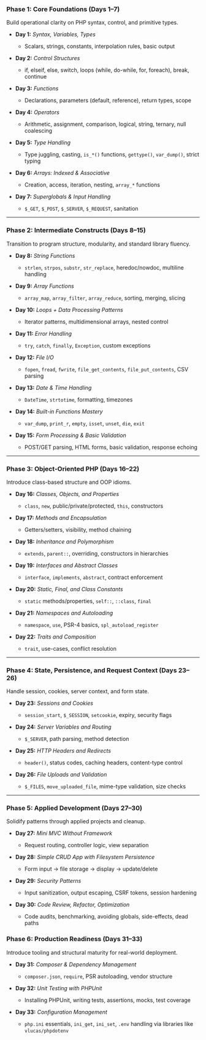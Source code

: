 ### **Phase 1: Core Foundations (Days 1–7)**

Build operational clarity on PHP syntax, control, and primitive types.

- **Day 1:** _Syntax, Variables, Types_
    
    - Scalars, strings, constants, interpolation rules, basic output
        
- **Day 2:** _Control Structures_
    
    - if, elseif, else, switch, loops (while, do-while, for, foreach), break, continue
        
- **Day 3:** _Functions_
    
    - Declarations, parameters (default, reference), return types, scope
        
- **Day 4:** _Operators_
    
    - Arithmetic, assignment, comparison, logical, string, ternary, null coalescing
        
- **Day 5:** _Type Handling_
    
    - Type juggling, casting, `is_*()` functions, `gettype()`, `var_dump()`, strict typing
        
- **Day 6:** _Arrays: Indexed & Associative_
    
    - Creation, access, iteration, nesting, `array_*` functions
        
- **Day 7:** _Superglobals & Input Handling_
    
    - `$_GET`, `$_POST`, `$_SERVER`, `$_REQUEST`, sanitation
        

---

### **Phase 2: Intermediate Constructs (Days 8–15)**

Transition to program structure, modularity, and standard library fluency.

- **Day 8:** _String Functions_
    
    - `strlen`, `strpos`, `substr`, `str_replace`, heredoc/nowdoc, multiline handling
        
- **Day 9:** _Array Functions_
    
    - `array_map`, `array_filter`, `array_reduce`, sorting, merging, slicing
        
- **Day 10:** _Loops + Data Processing Patterns_
    
    - Iterator patterns, multidimensional arrays, nested control
        
- **Day 11:** _Error Handling_
    
    - `try`, `catch`, `finally`, `Exception`, custom exceptions
        
- **Day 12:** _File I/O_
    
    - `fopen`, `fread`, `fwrite`, `file_get_contents`, `file_put_contents`, CSV parsing
        
- **Day 13:** _Date & Time Handling_
    
    - `DateTime`, `strtotime`, formatting, timezones
        
- **Day 14:** _Built-in Functions Mastery_
    
    - `var_dump`, `print_r`, `empty`, `isset`, `unset`, `die`, `exit`
        
- **Day 15:** _Form Processing & Basic Validation_
    
    - POST/GET parsing, HTML forms, basic validation, response echoing
        

---

### **Phase 3: Object-Oriented PHP (Days 16–22)**

Introduce class-based structure and OOP idioms.

- **Day 16:** _Classes, Objects, and Properties_
    
    - `class`, `new`, public/private/protected, `this`, constructors
        
- **Day 17:** _Methods and Encapsulation_
    
    - Getters/setters, visibility, method chaining
        
- **Day 18:** _Inheritance and Polymorphism_
    
    - `extends`, `parent::`, overriding, constructors in hierarchies
        
- **Day 19:** _Interfaces and Abstract Classes_
    
    - `interface`, `implements`, `abstract`, contract enforcement
        
- **Day 20:** _Static, Final, and Class Constants_
    
    - `static` methods/properties, `self::`, `::class`, `final`
        
- **Day 21:** _Namespaces and Autoloading_
    
    - `namespace`, `use`, PSR-4 basics, `spl_autoload_register`
        
- **Day 22:** _Traits and Composition_
    
    - `trait`, use-cases, conflict resolution
        

---

### **Phase 4: State, Persistence, and Request Context (Days 23–26)**

Handle session, cookies, server context, and form state.

- **Day 23:** _Sessions and Cookies_
    
    - `session_start`, `$_SESSION`, `setcookie`, expiry, security flags
        
- **Day 24:** _Server Variables and Routing_
    
    - `$_SERVER`, path parsing, method detection
        
- **Day 25:** _HTTP Headers and Redirects_
    
    - `header()`, status codes, caching headers, content-type control
        
- **Day 26:** _File Uploads and Validation_
    
    - `$_FILES`, `move_uploaded_file`, mime-type validation, size checks
        

---

### **Phase 5: Applied Development (Days 27–30)**

Solidify patterns through applied projects and cleanup.

- **Day 27:** _Mini MVC Without Framework_
    
    - Request routing, controller logic, view separation
        
- **Day 28:** _Simple CRUD App with Filesystem Persistence_
    
    - Form input → file storage → display → update/delete
        
- **Day 29:** _Security Patterns_
    
    - Input sanitization, output escaping, CSRF tokens, session hardening
        
- **Day 30:** _Code Review, Refactor, Optimization_
    
    - Code audits, benchmarking, avoiding globals, side-effects, dead paths

### **Phase 6: Production Readiness (Days 31–33)**

Introduce tooling and structural maturity for real-world deployment.

- **Day 31:** _Composer & Dependency Management_
    
    - `composer.json`, `require`, PSR autoloading, vendor structure
        
- **Day 32:** _Unit Testing with PHPUnit_
    
    - Installing PHPUnit, writing tests, assertions, mocks, test coverage
        
- **Day 33:** _Configuration Management_
    
    - `php.ini` essentials, `ini_get`, `ini_set`, `.env` handling via libraries like `vlucas/phpdotenv`